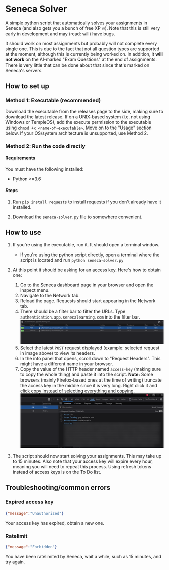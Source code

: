 # Seneca Solver

A simple python script that automatically solves your assignments in Seneca (and also gets you a bunch of free XP 🔥). Note that this is still very early in development and may (read: will) have bugs.

It should work on most assignments but probably will not complete every single one. This is due to the fact that not all question types are supported at the moment, although this is currently being worked on. In addition, it **will not work** on the AI-marked "Exam Questions" at the end of assignments. There is very little that can be done about that since that's marked on Seneca's servers.

## How to set up

### Method 1: Executable (recommended)

Download the executable from the releases page to the side, making sure to download the latest release. If on a UNIX-based system (i.e. not using Windows or TempleOS), add the execute permission to the executable using `chmod +x <name-of-executable>`. Move on to the "Usage" section below. If your OS/system architecture is unsupported, use Method 2.

### Method 2: Run the code directly

#### Requirements

You must have the following installed:

- Python >=3.6

#### Steps

1. Run `pip install requests` to install requests if you don't already have it installed.

1. Download the `seneca-solver.py` file to somewhere convenient.

## How to use

1. If you're using the executable, run it. It should open a terminal window.
    - If you're using the python script directly, open a terminal where the script is located and run `python seneca-solver.py`

1. At this point it should be asking for an access key. Here's how to obtain one:
    1. Go to the Seneca dashboard page in your browser and open the inspect menu.
    1. Navigate to the Network tab.
    1. Reload the page. Requests should start appearing in the Network tab.
    1. There should be a filter bar to filter the URLs. Type `authentication.app.senecalearning.com` into the filter bar.
    ![Image showing what this should look like](docs/images/network_filter.png)
    1. Select the latest `POST` request displayed (example: selected request in image above) to view its headers.
    1. In the info panel that opens, scroll down to "Request Headers". This might have a different name in your browser.
    1. Copy the value of the HTTP header named `access-key` (making sure to copy the whole thing) and paste it into the script. **Note:** Some browsers (mainly Firefox-based ones at the time of writing) truncate the access key in the middle since it is very long. Right click it and click copy instead of selecting everything and copying.
    ![Image showing what this should look like](docs/images/network_access_key.png)

1. The script should now start solving your assignments. This may take up to 15 minutes. Also note that your access key will expire every hour, meaning you will need to repeat this process. Using refresh tokens instead of access keys is on the To Do list.

## Troubleshooting/common errors

### Expired access key

``` json
{"message":"Unauthorized"}
```

Your access key has expired, obtain a new one.

### Ratelimit

``` json
{"message":"Forbidden"}
```

You have been ratelimited by Seneca, wait a while, such as 15 minutes, and try again.
